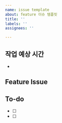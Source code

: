 ```yaml
---
name: issue template
about: feature 이슈 템플릿
title: ''
labels: ''
assignees: ''

---
```


## 작업 예상 시간
*

## Feature Issue
<!-- 구현할 기능에 대한 내용을 설명해주세요. -->

## To-do
<!-- 해야 할 일들을 적어주세요. -->
- [ ] 
- [ ]
